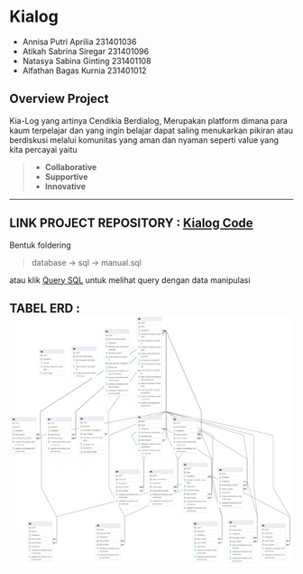 # Kialog

- Annisa Putri Aprilia 231401036
- Atikah Sabrina Siregar 231401096
- Natasya Sabina Ginting 231401108
- Alfathan Bagas Kurnia 231401012

## Overview Project
Kia-Log yang artinya Cendikia Berdialog, Merupakan platform dimana para kaum terpelajar dan yang ingin belajar dapat saling menukarkan pikiran atau berdiskusi melalui komunitas yang aman dan nyaman seperti value yang kita percayai yaitu
> - **Collaborative** 
> - **Supportive**
> - **Innovative**



---

## LINK PROJECT REPOSITORY : [Kialog Code](https://github.com/moozunch/kialog-code)

Bentuk foldering
> database  → sql  → manual.sql

atau klik [Query SQL](manual.sql) untuk melihat query dengan data manipulasi 


## TABEL ERD : ![ERD](img/erdKialog.png)
